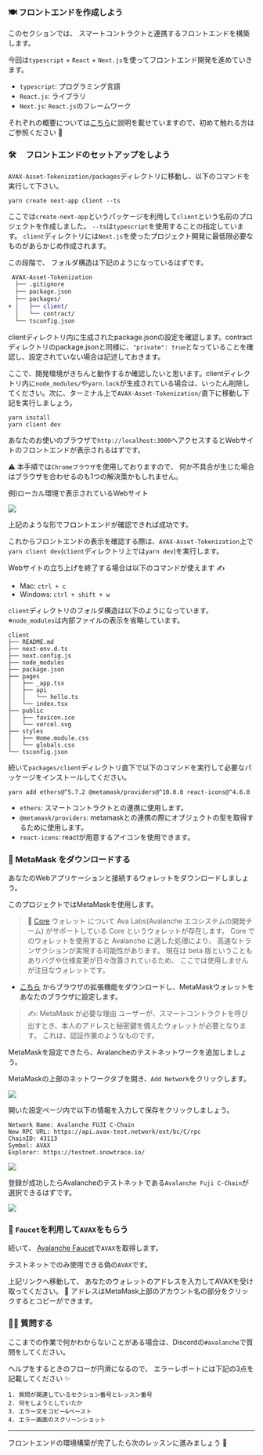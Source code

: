 ### 🍽 フロントエンドを作成しよう

このセクションでは、 スマートコントラクトと連携するフロントエンドを構築します。

今回は`typescript` + `React` + `Next.js`を使ってフロントエンド開発を進めていきます。

- `typescript`: プログラミング言語
- `React.js`: ライブラリ
- `Next.js`: `React.js`のフレームワーク

それぞれの概要については[こちら](https://app.unchain.tech/learn/AVAX-Messenger/ja/2/1/)に説明を載せていますので、初めて触れる方はご参照ください 💁

### 🛠️ 　フロントエンドのセットアップをしよう

`AVAX-Asset-Tokenization/packages`ディレクトリに移動し、以下のコマンドを実行して下さい。

```
yarn create next-app client --ts
```

ここでは`create-next-app`というパッケージを利用して`client`という名前のプロジェクトを作成しました。
`--ts`は`typescript`を使用することの指定しています。
`client`ディレクトリには`Next.js`を使ったプロジェクト開発に最低限必要なものがあらかじめ作成されます。

この段階で、 フォルダ構造は下記のようになっているはずです。

```diff
 AVAX-Asset-Tokenization
  ├── .gitignore
  ├── package.json
  ├── packages/
+ │   ├── client/
  │   └── contract/
  └── tsconfig.json
```

clientディレクトリ内に生成されたpackage.jsonの設定を確認します。contractディレクトリのpackage.jsonと同様に、`"private": true`となっていることを確認し、設定されていない場合は記述しておきます。

ここで、開発環境がきちんと動作するか確認したいと思います。clientディレクトリ内に`node_modules/`や`yarn.lock`が生成されている場合は、いったん削除してください。次に、ターミナル上で`AVAX-Asset-Tokenization/`直下に移動し下記を実行しましょう。

```
yarn install
yarn client dev
```

あなたのお使いのブラウザで`http://localhost:3000`へアクセスするとWebサイトのフロントエンドが表示されるはずです。

⚠️ 本手順では`Chromeブラウザ`を使用しておりますので、 何か不具合が生じた場合はブラウザを合わせるのも1つの解決策かもしれません。

例)ローカル環境で表示されているWebサイト

![](3_1_1.png)

上記のような形でフロントエンドが確認できれば成功です。

これからフロントエンドの表示を確認する際は、`AVAX-Asset-Tokenization`上で`yarn client dev`(`client`ディレクトリ上では`yarn dev`)を実行します。

Webサイトの立ち上げを終了する場合は以下のコマンドが使えます ✍️

- Mac: `ctrl + c`
- Windows: `ctrl + shift + w`

`client`ディレクトリのフォルダ構造は以下のようになっています。
※`node_modules`は内部ファイルの表示を省略しています。

```
client
├── README.md
├── next-env.d.ts
├── next.config.js
├── node_modules
├── package.json
├── pages
│   ├── _app.tsx
│   ├── api
│   │   └── hello.ts
│   └── index.tsx
├── public
│   ├── favicon.ico
│   └── vercel.svg
├── styles
│   ├── Home.module.css
│   └── globals.css
└── tsconfig.json
```

続いて`packages/client`ディレクトリ直下で以下のコマンドを実行して必要なパッケージをインストールしてください。

```
yarn add ethers@^5.7.2 @metamask/providers@^10.0.0 react-icons@^4.6.0
```

- `ethers`: スマートコントラクトとの連携に使用します。
- `@metamask/providers`: metamaskとの連携の際にオブジェクトの型を取得するために使用します。
- `react-icons`: reactが用意するアイコンを使用できます。

### 🦊 MetaMask をダウンロードする

あなたのWebアプリケーションと接続するウォレットをダウンロードしましょう。

このプロジェクトではMetaMaskを使用します。

> 📓 [Core](https://support.avax.network/en/collections/3391518-core) ウォレット について
> Ava Labs(Avalanche エコシステムの開発チーム) がサポートしている Core というウォレットが存在します。
> Core でのウォレットを使用すると Avalanche に適した処理により、 高速なトランザクションが実現する可能性があります。
> 現在は beta 版ということもありバグや仕様変更が日々改善されているため、 ここでは使用しませんが注目なウォレットです。

- [こちら](https://MetaMask.io/download.html) からブラウザの拡張機能をダウンロードし、MetaMaskウォレットをあなたのブラウザに設定します。

> ✍️: MetaMask が必要な理由
> ユーザーが、スマートコントラクトを呼び出すとき、本人のアドレスと秘密鍵を備えたウォレットが必要となります。
> これは、認証作業のようなものです。

MetaMaskを設定できたら、Avalancheのテストネットワークを追加しましょう。

MetaMaskの上部のネットワークタブを開き、`Add Network`をクリックします。

![](3_1_2.png)

開いた設定ページ内で以下の情報を入力して保存をクリックしましょう。

```
Network Name: Avalanche FUJI C-Chain
New RPC URL: https://api.avax-test.network/ext/bc/C/rpc
ChainID: 43113
Symbol: AVAX
Explorer: https://testnet.snowtrace.io/
```

![](3_1_3.png)

登録が成功したらAvalancheのテストネットである`Avalanche Fuji C-Chain`が選択できるはずです。

![](3_1_4.png)

### 🚰 `Faucet`を利用して`AVAX`をもらう

続いて、 [Avalanche Faucet](https://faucet.avax.network/)で`AVAX`を取得します。

テストネットでのみ使用できる偽の`AVAX`です。

上記リンクへ移動して、 あなたのウォレットのアドレスを入力してAVAXを受け取ってください。
💁 アドレスはMetaMask上部のアカウント名の部分をクリックするとコピーができます。

### 🙋‍♂️ 質問する

ここまでの作業で何かわからないことがある場合は、Discordの`#avalanche`で質問をしてください。

ヘルプをするときのフローが円滑になるので、 エラーレポートには下記の3点を記載してください ✨

```
1. 質問が関連しているセクション番号とレッスン番号
2. 何をしようとしていたか
3. エラー文をコピー&ペースト
4. エラー画面のスクリーンショット
```

---

フロントエンドの環境構築が完了したら次のレッスンに進みましょう 🎉
